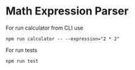 # Math Expression Parser

For run calculator from CLI use

```
npm run calculator -- --expression="2 * 2"
```

For run tests

```
npm run test
```
